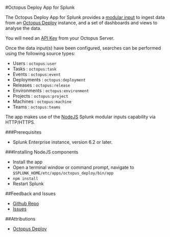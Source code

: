 #Octopus Deploy App for Splunk

The Octopus Deploy App for Splunk provides a [modular input](http://docs.splunk.com/Documentation/Splunk/6.2.4/AdvancedDev/ModInputsIntro) to ingest data from an [Octopus Deploy](http://octopusdeploy.com/) instance, and a set of dashboards and views to analyse the data.

You will need an [API Key](http://docs.octopusdeploy.com/display/OD/How+to+create+an+API+key) from your Octopus Server.

Once the data input(s) have been configured, searches can be performed using the following source types:

 - Users : `octopus:user`
 - Tasks : `octopus:task`
 - Events : `octopus:event`
 - Deployments : `octopus:deployment`
 - Releases : `octopus:release`
 - Environments : `octopus:environment`
 - Projects : `octopus:project`
 - Machines : `octopus:machine`
 - Teams : `octopus:teams`

The app makes use of the [NodeJS](https://nodejs.org/) Splunk modular inputs capability via HTTP/HTTPS.  

###Prerequisites
 - Splunk Enterprise instance, version 6.2 or later.

###Installing NodeJS components
- Install the app
- Open a terminal window or command prompt, navigate to `$SPLUNK_HOME/etc/apps/octopus_deploy/bin/app`
- `npm install`
- Restart Splunk

##Feedback and Issues

 - [Github Repo](https://github.com/merbla/splunk-octopusdeploy-app)
 - [Issues](https://github.com/merbla/splunk-octopusdeploy-app/issues)

 ##Attributions

 - [Octopus Deploy](http://octopusdeploy.com/)

